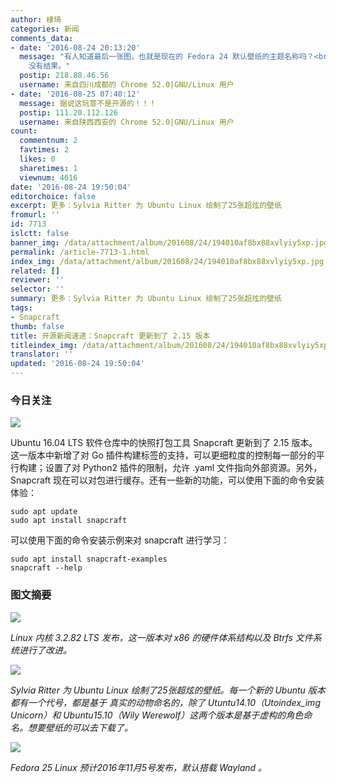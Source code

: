 ```yaml
---
author: 棣琦
categories: 新闻
comments_data:
- date: '2016-08-24 20:13:20'
  message: "有人知道最后一张图，也就是现在的 Fedora 24 默认壁纸的主题名称吗？<br />\r\n<br />\r\n我搜索 /usr/share/wallpapers
    没有结果。"
  postip: 218.88.46.56
  username: 来自四川成都的 Chrome 52.0|GNU/Linux 用户
- date: '2016-08-25 07:40:12'
  message: 据说这玩意不是开源的！！！
  postip: 111.20.112.126
  username: 来自陕西西安的 Chrome 52.0|GNU/Linux 用户
count:
  commentnum: 2
  favtimes: 2
  likes: 0
  sharetimes: 1
  viewnum: 4616
date: '2016-08-24 19:50:04'
editorchoice: false
excerpt: 更多：Sylvia Ritter 为 Ubuntu Linux 绘制了25张超炫的壁纸
fromurl: ''
id: 7713
islctt: false
banner_img: /data/attachment/album/201608/24/194010af8bx88xvlyiy5xp.jpg
permalink: /article-7713-1.html
index_img: /data/attachment/album/201608/24/194010af8bx88xvlyiy5xp.jpg
related: []
reviewer: ''
selector: ''
summary: 更多：Sylvia Ritter 为 Ubuntu Linux 绘制了25张超炫的壁纸
tags:
- Snapcraft
thumb: false
title: 开源新闻速递：Snapcraft 更新到了 2.15 版本
titleindex_img: /data/attachment/album/201608/24/194010af8bx88xvlyiy5xp.jpg
translator: ''
updated: '2016-08-24 19:50:04'
---
```


### 今日关注


![](/data/attachment/album/201608/24/194010af8bx88xvlyiy5xp.jpg)


Ubuntu 16.04 LTS 软件仓库中的快照打包工具 Snapcraft 更新到了 2.15 版本。这一版本中新增了对 Go 插件构建标签的支持，可以更细粒度的控制每一部分的平行构建；设置了对 Python2 插件的限制，允许 .yaml 文件指向外部资源。另外，Snapcraft 现在可以对包进行缓存。还有一些新的功能，可以使用下面的命令安装体验：



```
sudo apt update
sudo apt install snapcraft
```

可以使用下面的命令安装示例来对 snapcraft 进行学习： 



```
sudo apt install snapcraft-examples
snapcraft --help
```

### 图文摘要


![](/data/attachment/album/201608/24/194211xmrdnr2hupduu8dn.jpg)


*Linux 内核 3.2.82 LTS 发布，这一版本对 x86 的硬件体系结构以及 Btrfs 文件系统进行了改进。*


![](/data/attachment/album/201608/24/194305ywfsgfmvkunadgnd.jpg)


*Sylvia Ritter 为 Ubuntu Linux 绘制了25张超炫的壁纸。每一个新的 Ubuntu 版本都有一个代号，都是基于 真实的动物命名的，除了 Utuntu14.10（Utoindex_img Unicorn）和 Ubuntu15.10（Wily Werewolf）这两个版本是基于虚构的角色命名。想要壁纸的可以去下载了。*


![](/data/attachment/album/201608/24/194408ucj49gxog5e42rok.jpg)


*Fedora 25 Linux 预计2016年11月5号发布，默认搭载 Wayland 。*